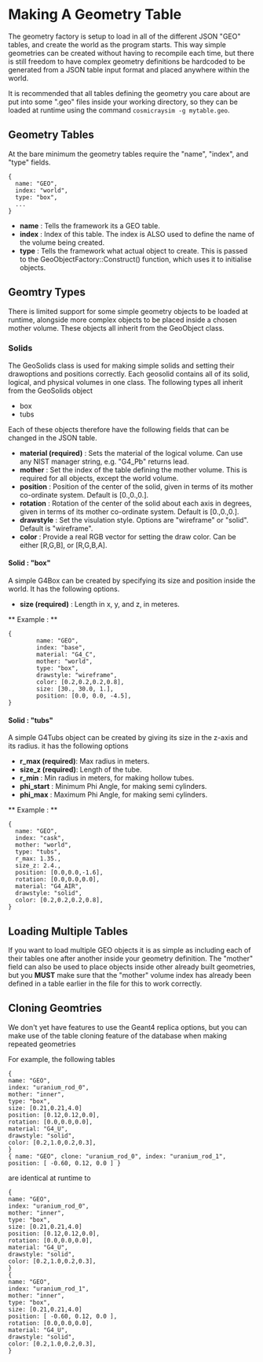 # Making A Geometry Table

The geometry factory is setup to load in all of the different JSON "GEO" tables, and create the world as the program starts.
This way simple geometries can be created without having to recompile each time, but there is still freedom to have complex geometry definitions be hardcoded to be generated from a JSON table input format and placed anywhere within the world.

It is recommended that all tables defining the geometry you care about are put into some ".geo" files inside your working directory, so they can be loaded at runtime using the command ```cosmicraysim -g mytable.geo```.


## Geometry Tables
At the bare minimum the geometry tables require the "name", "index", and "type" fields.

```
{
  name: "GEO",
  index: "world",
  type: "box",
  ...
}
```

- **name** : Tells the framework its a GEO table.
- **index** : Index of this table. The index is ALSO used to define the name of the volume being created.
- **type** : Tells the framework what actual object to create. This is passed to the GeoObjectFactory::Construct() function, which uses it to initialise objects.

## Geomtry Types

There is limited support for some simple geometry objects to be loaded at runtime, alongside more complex objects to be placed inside a chosen mother volume. These objects all inherit from the GeoObject class.




### Solids

The GeoSolids class is used for making simple solids and setting their drawoptions and positions correctly. Each geosolid contains all of its solid, logical, and physical volumes in one class. The following types all inherit from the GeoSolids object

- box
- tubs


Each of these objects therefore have the following fields that can be changed in the JSON table.

- **material (required)** : Sets the material of the logical volume. Can use any NIST manager string, e.g. "G4_Pb" returns lead.
- **mother** : Set the index of the table defining the mother volume. This is required for all objects, except the world volume.
- **position** : Position of the center of the solid, given in terms of its mother co-ordinate system. Default is [0.,0.,0.].
- **rotation** : Rotation of the center of the solid about each axis in degrees, given in terms of its mother co-ordinate system. Default is [0.,0.,0.].
- **drawstyle** : Set the visulation style. Options are "wireframe" or "solid". Default is "wireframe".
- **color** : Provide a real RGB vector for setting the draw color. Can be either [R,G,B], or [R,G,B,A].



#### Solid : "box"
A simple G4Box can be created by specifying its size and position inside the world. It has the following options.

- **size (required)** : Length in x, y, and z, in meteres.

** Example : **
```
{
        name: "GEO",
        index: "base",
        material: "G4_C",
        mother: "world",
        type: "box",
        drawstyle: "wireframe",
        color: [0.2,0.2,0.2,0.8],
        size: [30., 30.0, 1.],
        position: [0.0, 0.0, -4.5],
}
```


#### Solid : "tubs"
A simple G4Tubs object can be created by giving its size in the z-axis and its radius. it has the following options

- **r_max (required)**: Max radius in meters.
- **size_z (required)**: Length of the tube.
- **r_min** : Min radius in meters, for making hollow tubes.
- **phi_start** : Minimum Phi Angle, for making semi cylinders.
- **phi_max** : Maximum Phi Angle, for making semi cylinders.

** Example : **
```
{
  name: "GEO",
  index: "cask",
  mother: "world",
  type: "tubs",
  r_max: 1.35.,
  size_z: 2.4.,
  position: [0.0,0.0,-1.6],
  rotation: [0.0,0.0,0.0],
  material: "G4_AIR",
  drawstyle: "solid",
  color: [0.2,0.2,0.2,0.8],
}
```






## Loading Multiple Tables

If you want to load multiple GEO objects it is as simple as including each of their tables one after another inside your geometry definition.
The "mother" field can also be used to place objects inside other already built geometries, but you **MUST** make sure that the "mother" volume index has already been defined in a table earlier in the file for this to work correctly.


## Cloning Geomtries
We don't yet have features to use the Geant4 replica options, but you can make use of the table cloning feature of the database when making repeated geometries 

For example, the following tables
```
{
name: "GEO",
index: "uranium_rod_0",
mother: "inner",
type: "box",
size: [0.21,0.21,4.0]
position: [0.12,0.12,0.0],
rotation: [0.0,0.0,0.0],
material: "G4_U",
drawstyle: "solid",
color: [0.2,1.0,0.2,0.3],
}
{ name: "GEO", clone: "uranium_rod_0", index: "uranium_rod_1", position: [ -0.60, 0.12, 0.0 ] }
```

are identical at runtime to
```
{
name: "GEO",
index: "uranium_rod_0",
mother: "inner",
type: "box",
size: [0.21,0.21,4.0]
position: [0.12,0.12,0.0],
rotation: [0.0,0.0,0.0],
material: "G4_U",
drawstyle: "solid",
color: [0.2,1.0,0.2,0.3],
}
{
name: "GEO",
index: "uranium_rod_1",
mother: "inner",
type: "box",
size: [0.21,0.21,4.0]
position: [ -0.60, 0.12, 0.0 ],
rotation: [0.0,0.0,0.0],
material: "G4_U",
drawstyle: "solid",
color: [0.2,1.0,0.2,0.3],
}
```

